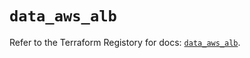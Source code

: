 # `data_aws_alb`

Refer to the Terraform Registory for docs: [`data_aws_alb`](https://registry.terraform.io/providers/hashicorp/aws/5.15.0/docs/data-sources/alb).
